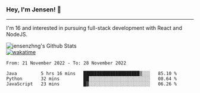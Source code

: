 ### Hey, I'm Jensen! 👋

---

I'm 16 and interested in pursuing full-stack development with React and NodeJS.

![jensenzhng's Github Stats](https://github-readme-stats.vercel.app/api?username=jensenzhng&theme=dark&show_icons=true&count_private=true)
<br />
[![wakatime](https://wakatime.com/badge/user/cbfc263d-3611-4e36-8278-8fad45fe3f62.svg)](https://wakatime.com/@cbfc263d-3611-4e36-8278-8fad45fe3f62)

<!--START_SECTION:waka-->

```text
From: 21 November 2022 - To: 28 November 2022

Java         5 hrs 16 mins   █████████████████████▒░░░   85.10 %
Python       32 mins         ██░░░░░░░░░░░░░░░░░░░░░░░   08.64 %
JavaScript   23 mins         █▓░░░░░░░░░░░░░░░░░░░░░░░   06.26 %
```

<!--END_SECTION:waka-->
